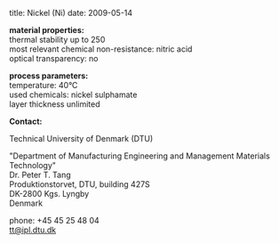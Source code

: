 title: Nickel (Ni)
date: 2009-05-14  

__material properties:__  	
thermal stability up to	250  
most relevant chemical non-resistance:	nitric acid  
optical transparency:	no
	
__process parameters:__  	
temperature:	40°C  
used chemicals:	nickel sulphamate  	
layer thickness	unlimited
<!--break-->
__Contact:__



Technical University of Denmark (DTU)


"Department of Manufacturing Engineering and Management
Materials Technology"  
Dr. Peter T. Tang  
Produktionstorvet, DTU, building 427S  
DK-2800 Kgs. Lyngby  
Denmark



phone: +45 45 25 48 04  
tt@ipl.dtu.dk